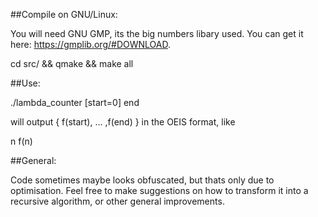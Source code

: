 ##Compile on GNU/Linux:

You will need GNU GMP, its the big numbers libary used.
You can get it here: https://gmplib.org/#DOWNLOAD.

cd src/ && qmake && make all

##Use:

./lambda_counter [start=0] end

will output { f(start), ... ,f(end) } in the OEIS format, like

n f(n)

##General:

Code sometimes maybe looks obfuscated, but thats only due to optimisation.
Feel free to make suggestions on how to transform it into a recursive algorithm,
or other general improvements.
